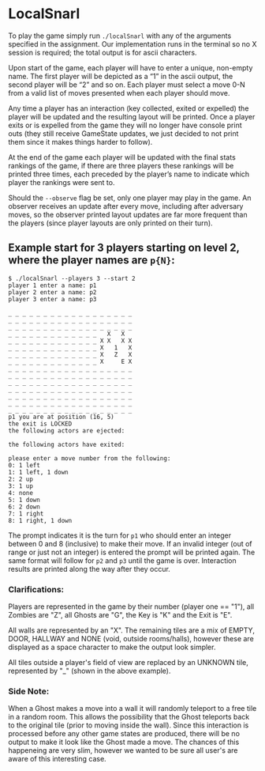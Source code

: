 # LocalSnarl
To play the game simply run `./localSnarl` with any of the arguments specified in the assignment.  Our implementation runs in the terminal so no X session is required; the total output is for ascii characters.

Upon start of the game, each player will have to enter a unique, non-empty name.  The first player will be depicted as a “1” in the ascii output, the second player will be “2” and so on.  Each player must select a move 0-N from a valid list of moves presented when each player should move.

Any time a player has an interaction (key collected, exited or expelled) the player will be updated and the resulting layout will be printed.  Once a player exits or is expelled from the game they will no longer have console print outs (they still receive GameState updates, we just decided to not print them since it makes things harder to follow).

At the end of the game each player will be updated with the final stats rankings of the game, if there are three players these rankings will be printed three times, each preceded by the player’s name to indicate which player the rankings were sent to.

Should the `--observe` flag be set, only one player may play in the game.  An observer receives an update after every move, including after adversary moves, so the observer printed layout updates are far more frequent than the players (since player layouts are only printed on their turn).

## Example start for 3 players starting on level 2, where the player names are `p{N}`:
```
$ ./localSnarl --players 3 --start 2
player 1 enter a name: p1
player 2 enter a name: p2
player 3 enter a name: p3

_ _ _ _ _ _ _ _ _ _ _ _ _ _ _ _ _ _
_ _ _ _ _ _ _ _ _ _ _ _ _ _ _ _ _ _
_ _ _ _ _ _ _ _ _ _ _ _ _ _ _ _ _ _
_ _ _ _ _ _ _ _ _ _ _ _ _   X   X
_ _ _ _ _ _ _ _ _ _ _ _ _ X X   X X
_ _ _ _ _ _ _ _ _ _ _ _ _ X   1   X
_ _ _ _ _ _ _ _ _ _ _ _ _ X   Z   X
_ _ _ _ _ _ _ _ _ _ _ _ _ X     E X
_ _ _ _ _ _ _ _ _ _ _ _ _ _ _ _ _ _
_ _ _ _ _ _ _ _ _ _ _ _ _ _ _ _ _ _
_ _ _ _ _ _ _ _ _ _ _ _ _ _ _ _ _ _
_ _ _ _ _ _ _ _ _ _ _ _ _ _ _ _ _ _
_ _ _ _ _ _ _ _ _ _ _ _ _ _ _ _ _ _
_ _ _ _ _ _ _ _ _ _ _ _ _ _ _ _ _ _
_ _ _ _ _ _ _ _ _ _ _ _ _ _ _ _ _ _
p1 you are at position (16, 5)
the exit is LOCKED
the following actors are ejected:

the following actors have exited:

please enter a move number from the following:
0: 1 left
1: 1 left, 1 down
2: 2 up
3: 1 up
4: none
5: 1 down
6: 2 down
7: 1 right
8: 1 right, 1 down
```
The prompt indicates it is the turn for `p1` who should enter an integer between 0 and 8 (inclusive) to make their move.  If an invalid integer (out of range or just not an integer) is entered the prompt will be printed again.  The same format will follow for `p2` and `p3` until the game is over.  Interaction results are printed along the way after they occur.

### Clarifications:
Players are represented in the game by their number (player one == "1"), all Zombies are "Z", all Ghosts are "G", the Key is "K" and the Exit is "E".

All walls are represented by an "X".  The remaining tiles are a mix of EMPTY, DOOR, HALLWAY and NONE (void, outside rooms/halls), however these are displayed as a space character to make the output look simpler.

All tiles outside a player's field of view are replaced by an UNKNOWN tile, represented by "\_" (shown in the above example).

### Side Note:
When a Ghost makes a move into a wall it will randomly teleport to a free tile in a random room.  This allows the possibility that the Ghost teleports back to the original tile (prior to moving inside the wall).  Since this interaction is processed before any other game states are produced, there will be no output to make it look like the Ghost made a move.  The chances of this happeneing are very slim, however we wanted to be sure all user's are aware of this interesting case.
